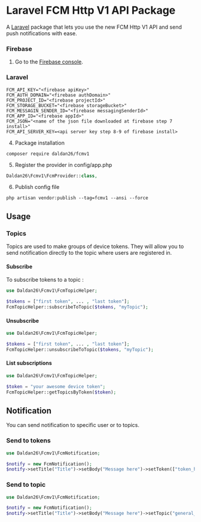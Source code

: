
# Laravel FCM Http V1 API Package

 A [Laravel](https://laravel.com/) package that lets you use the new FCM Http V1 API and send push notifications with ease.

### Firebase

1. Go to the [Firebase console](https://console.firebase.google.com/u/0/).

### Laravel

```env
FCM_API_KEY="<firebase apiKey>"
FCM_AUTH_DOMAIN="<firebase authDomain>"
FCM_PROJECT_ID="<firebase projectId>"
FCM_STORAGE_BUCKET="<firebase storageBucket>"
FCM_MESSAGIN_SENDER_ID="<firebase messagingSenderId>"
FCM_APP_ID="<firebase appId>"
FCM_JSON="<name of the json file downloaded at firebase step 7 install>"
FCM_API_SERVER_KEY=<api server key step 8-9 of firebase install>
```

4. Package installation
```
composer require daldan26/fcmv1
```

5. Register the provider in config/app.php

```php
Daldan26\Fcmv1\FcmProvider::class,
```

6. Publish config file
```
php artisan vendor:publish --tag=fcmv1 --ansi --force
```

## Usage

### Topics

Topics are used to make groups of device tokens. They will allow you to send notification directly to the topic where users are registered in.

#### Subscribe

To subscribe tokens to a topic :

```php
use Daldan26\Fcmv1\FcmTopicHelper;

$tokens = ["first token", ... , "last token"];
FcmTopicHelper::subscribeToTopic($tokens, "myTopic");
```
#### Unsubscribe

```php
use Daldan26\Fcmv1\FcmTopicHelper;

$tokens = ["first token", ... , "last token"];
FcmTopicHelper::unsubscribeToTopic($tokens, "myTopic");
```

#### List subscriptions

```php
use Daldan26\Fcmv1\FcmTopicHelper;

$token = "your awesome device token";
FcmTopicHelper::getTopicsByToken($token);

```

## Notification

You can send notification to specific user or to topics.

### Send to tokens
```php
use Daldan26\Fcmv1\FcmNotification;

$notify = new FcmNotification();
$notify->setTitle("Title")->setBody("Message here")->setToken(["token_here"])->setClickAction("NEWS")->send();

```

### Send to topic
```php
use Daldan26\Fcmv1\FcmNotification;

$notify = new FcmNotification();
$notify->setTitle("Title")->setBody("Message here")->setTopic("general_topic")->setClickAction("NEWS")->send();

```

